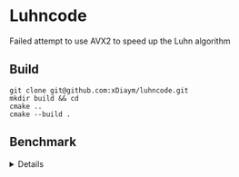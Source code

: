 # Luhncode

Failed attempt to use AVX2 to speed up the Luhn algorithm

## Build
```shell
git clone git@github.com:xDiaym/luhncode.git
mkdir build && cd 
cmake ..
cmake --build .
```

## Benchmark
<details>
  <summary>Details</summary>
    
```
-----------------------------------------------------------------------------------
Benchmark                                         Time             CPU   Iterations
-----------------------------------------------------------------------------------
luhncode_avx_bench/iterations:1000000000      0.310 ns        0.307 ns   1000000000
luhncode_bench/iterations:1000000000          0.311 ns        0.309 ns   1000000000
```
</details>
